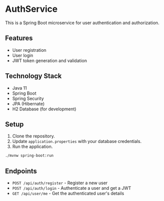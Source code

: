 
# AuthService

This is a Spring Boot microservice for user authentication and authorization.

## Features

- User registration
- User login
- JWT token generation and validation

## Technology Stack

- Java 11
- Spring Boot
- Spring Security
- JPA (Hibernate)
- H2 Database (for development)

## Setup

1. Clone the repository.
2. Update `application.properties` with your database credentials.
3. Run the application.

```bash
./mvnw spring-boot:run
```

## Endpoints

- `POST /api/auth/register` - Register a new user
- `POST /api/auth/login` - Authenticate a user and get a JWT
- `GET /api/user/me` - Get the authenticated user's details
